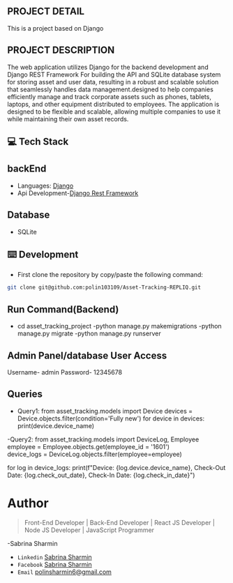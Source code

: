 ## PROJECT DETAIL

This is a project based on Django

## PROJECT DESCRIPTION

The web application utilizes Django for the backend development and Django REST Framework For building the API and SQLite database system for storing asset and user data, resulting in a robust and scalable solution that seamlessly handles data management.designed to help companies efficiently manage and track corporate assets such as phones, tablets, laptops, and other equipment distributed to employees. The application is designed to be flexible and scalable, allowing multiple companies to use it while maintaining their own asset records.

## 💻 Tech Stack

## backEnd

- Languages: [Django](https://docs.djangoproject.com/en/4.2/)
- Api Development-[Django Rest Framework](https://www.django-rest-framework.org/)

## Database

- SQLite

## ⌨️ Development

- First clone the repository by copy/paste the following command:

```bash
git clone git@github.com:polin103109/Asset-Tracking-REPLIQ.git
```

## Run Command(Backend)

- cd asset_tracking_project
  -python manage.py makemigrations
  -python manage.py migrate
  -python manage.py runserver

## Admin Panel/database User Access

Username- admin
Password- 12345678

## Queries

- Query1:
  from asset_tracking.models import Device
  devices = Device.objects.filter(condition='Fully new')
  for device in devices:
  print(device.device_name)

-Query2:
from asset_tracking.models import DeviceLog, Employee
employee = Employee.objects.get(employee_id = '1601')  
device_logs = DeviceLog.objects.filter(employee=employee)

for log in device_logs:
print(f"Device: {log.device.device_name}, Check-Out Date: {log.check_out_date}, Check-In Date: {log.check_in_date}")

# Author

> Front-End Developer | Back-End Developer | React JS Developer | Node JS Developer | JavaScript Programmer

-Sabrina Sharmin

- `Linkedin` [Sabrina Sharmin](https://www.linkedin.com/in/sabrina-sharmin-937a441a7/)
- `Facebook` [Sabrina Sharmin](https://www.facebook.com/sharmin.polin/)
- `Email` [polinsharmin6@gmail.com](polinsharmin6@gmail.com)
